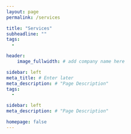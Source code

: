 ```yaml
---
layout: page
permalink: /services

title: "Services"
subheadline: ""
tags:
  - 

header:
    image_fullwidth: # add company name here

sidebar: left
meta_title: # Enter later
meta_description: # "Page Description"
tags:
  - 

sidebar: left
meta_description: # "Page Description"

homepage: false
---
```


